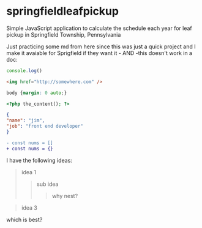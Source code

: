 # springfieldleafpickup
Simple JavaScript application to calculate the schedule each year for leaf pickup in Springfield Township, Pennsylvania

Just practicing some md from here since this was just a quick project and I make it avaiable for Sprigfield if they want it - AND -this doesn't work in a doc: 
```js
console.log()
```
```html
<img href="http://somewhere.com" />
```
```css
body {margin: 0 auto;}
```
```php
<?php the_content(); ?>
```
```json
{
"name": "jim",
"job": "front end developer"
}
```
```diff
- const nums = []
+ const nums = {}
```
I have the following ideas:
> idea 1
> > sub idea
> > > why nest?

>  idea 3

which is best?
